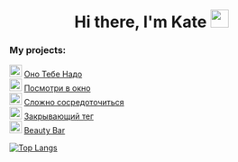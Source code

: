<h1 align="center">Hi there, I'm Kate</a> 
<img src="https://github.com/blackcater/blackcater/raw/main/images/Hi.gif" height="32"/></h1>

<h3> My projects: </h3>  

<img src="https://s.w.org/images/core/emoji/14.0.0/svg/1f3db.svg" height="22"/> [Оно Тебе Надо](https://katebolotova.github.io/ono-tebe-nado/)  
<img src="https://s.w.org/images/core/emoji/14.0.0/svg/1fa9f.svg" height="22"/> [Посмотри в окно](https://katebolotova.github.io/posmotri_v_okno/)  
<img src="https://s.w.org/images/core/emoji/14.0.0/svg/1f550.svg" height="22"/> [Сложно сосредоточиться](https://katebolotova.github.io/slozhno-sosredotochitsya/)  
<img src="https://s.w.org/images/core/emoji/14.0.0/svg/1f303.svg" height="22"/> [Закрывающий тег](https://katebolotova.github.io/zakrivayuschiy-teg-f/)  
<img src="https://s.w.org/images/core/emoji/14.0.0/svg/1f485.svg" height="22"/> [Beauty Bar](https://katebolotova.github.io/BeautyBar/)  

[![Top Langs](https://github-readme-stats.vercel.app/api/top-langs/?username=KateBolotova&layout=compact)](https://github.com/anuraghazra/github-readme-stats)

<!--
**KateBolotova/KateBolotova** is a ✨ _special_ ✨ repository because its `README.md` (this file) appears on your GitHub profile.

Here are some ideas to get you started:

- 🔭 I’m currently working on ...
- 🌱 I’m currently learning ...
- 👯 I’m looking to collaborate on ...
- 🤔 I’m looking for help with ...
- 💬 Ask me about ...
- 📫 How to reach me: ...
- 😄 Pronouns: ...
- ⚡ Fun fact: ...
-->
